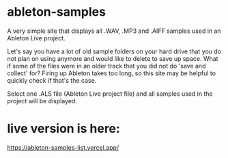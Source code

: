 # ableton-samples

A very simple site that displays all .WAV, .MP3 and .AIFF samples used in an Ableton Live project.

Let's say you have a lot of old sample folders on your hard drive that you do not plan on using anymore and would like to delete to save up space. What if some of the files were in an older track that you did not do 'save and collect' for? Firing up Ableton takes too long, so this site may be helpful to quickly check if that's the case.

Select one .ALS file (Ableton Live project file) and all samples used in the project will be displayed.

# live version is here:

https://ableton-samples-list.vercel.app/
